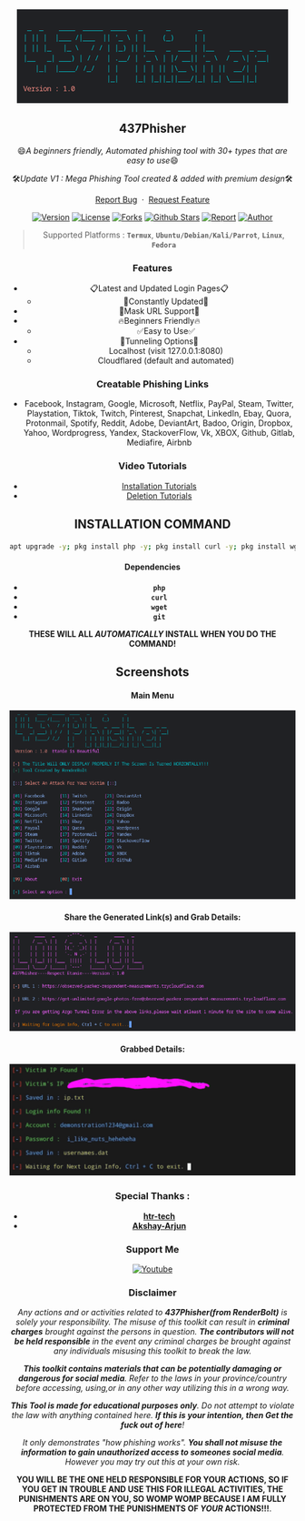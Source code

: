 <div align="center">
  <a href="https://github.com/RenderBolt96/437Phisher">
    <img src="./logo.png" alt="Logo" >
  </a>

<h2 align="center">437Phisher</h2>

  <p>😄<i>A beginners friendly, Automated phishing tool with 30+ types that are easy to use</i>😄</p>
  <p>🛠<i>Update V1 : Mega Phishing Tool created & added with premium design</i>🛠</p>

  <p align="center">
    <a href="https://github.com/RenderBolt96/437phisher/issues/new?assignees=&labels=bug&title=Report Bug">Report Bug</a>
    &nbsp;·&nbsp;
    <a href="https://github.com/RenderBolt96/437phisher/issues/new?assignees=&labels=&template=feature_request.md&title=">Request Feature</a>
  </p>

<p align="center">
<a href="https://github.com/RenderBolt96/437Phisher"><img title="Version" src="https://img.shields.io/badge/Version-1.0-yellow?style=for-the-badge&logo=github"></a>
<a
href="https://github.com/RenderBolt96/437Phisher/blob/main/LICENSE"><img title="License" src="https://img.shields.io/badge/License-GNU-brightgreen?style=for-the-badge&logo=gnu"></a>
<a
href="https://github.com/RenderBolt96/437phisher/network"><img title="Forks" src="https://img.shields.io/badge/Forks-0-purple?style=for-the-badge&logo=github"></a>
<a
href="https://github.com/RenderBolt96/437phisher/stargazers"><img title="Github Stars" src="https://img.shields.io/badge/Github Stars-5-blue?style=for-the-badge&logo=github"></a>
<a
href="https://github.com/RenderBolt96"><img title="Report" src="https://img.shields.io/badge/Last Updated-2024-red?style=for-the-badge&logo=github"></a>
<a href="https://github.com/RenderBolt96"><img title="Author" src="https://img.shields.io/badge/Author-RenderBolt96-blue?style=for-the-badge&logo=github"></a>

> Supported Platforms : **`Termux`**, **`Ubuntu/Debian/Kali/Parrot`**, **`Linux`**, **`Fedora`**
</p>



### Features
- 📋Latest and Updated Login Pages📋
  - 📝Constantly Updated📝
- 🥸Mask URL Support🥸
- 🔥Beginners Friendly🔥
  - ✅Easy to Use✅
- 🔎Tunneling Options🔎
  - Localhost (visit 127.0.0.1:8080)
  - Cloudflared (default and automated)

### Creatable Phishing Links
- Facebook, Instagram, Google, Microsoft, Netflix, PayPal, Steam, Twitter, Playstation, Tiktok, Twitch, Pinterest, Snapchat, LinkedIn, Ebay, Quora, Protonmail, Spotify, Reddit, Adobe, DeviantArt, Badoo, Origin, Dropbox, Yahoo, Wordprogress, Yandex, StackoverFlow, Vk, XBOX, Github, Gitlab, Mediafire, Airbnb

### Video Tutorials
- <a
href="https://github.com/RenderBolt96/437Phisher/blob/main/Tutorial%20Videos/How%20to%20INSTALL%20437Phisher%20Tutorials.md">Installation Tutorials</a>
- <a href="https://github.com/RenderBolt96/437Phisher/blob/main/Tutorial%20Videos/How%20to%20DELETE%20437Phisher%20Tutorial.md">Deletion Tutorials</a>


<h2 align="center">INSTALLATION COMMAND</h2>

```sh
apt upgrade -y; pkg install php -y; pkg install curl -y; pkg install wget -y; pkg install git -y; apt update && apt upgrade -y; git clone https://github.com/RenderBolt96/437Phisher.git; cd 437Phisher; chmod 777 437phisher.sh; bash 437phisher.sh
```
#### Dependencies
- **`php`**
- **`curl`**
- **`wget`**
- **`git`**

<b>THESE WILL ALL <i>AUTOMATICALLY</i> INSTALL WHEN YOU DO THE COMMAND!</b>

<h2 align="center">Screenshots</h2>

#### Main Menu
![image](Screenshots/main-menu(SS).png)

#### Share the Generated Link(s) and Grab Details:
![image](Screenshots/gen.-links-2-share(SS).png)

#### Grabbed Details:
![image](Screenshots/grabbed-details(SS).png)

### Special Thanks :

- [**htr-tech**](https://github.com/htr-tech)
- [**Akshay-Arjun**](https://github.com/Akshay-Arjun)

### Support Me
<p align="center">
<a
href="https://youtube.com/@renderbolt6950?si=zGyOEjnJyjpcs1ib"><img title="Youtube" src="https://img.shields.io/badge-Youtube-0-red?style=for-the-badge&logo=youtube"></a>
</p>

### Disclaimer

<i>Any actions and or activities related to <b>437Phisher(from RenderBolt)</b> is solely your responsibility. The misuse of this toolkit can result in <b>criminal charges</b> brought against the persons in question. <b>The contributors will not be held responsible</b> in the event any criminal charges be brought against any individuals misusing this toolkit to break the law.

<b>This toolkit contains materials that can be potentially damaging or dangerous for social media</b>. Refer to the laws in your province/country before accessing, using,or in any other way utilizing this in a wrong way.

<b>This Tool is made for educational purposes only</b>. Do not attempt to violate the law with anything contained here. <b>If this is your intention, then Get the fuck out of here</b>!

It only demonstrates "how phishing works". <b>You shall not misuse the information to gain unauthorized access to someones social media</b>. However you may try out this at your own risk.</i>

<b>YOU WILL BE THE ONE HELD RESPONSIBLE FOR YOUR ACTIONS, SO IF YOU GET IN TROUBLE AND USE THIS FOR ILLEGAL ACTIVITIES, THE PUNISHMENTS ARE ON YOU, SO WOMP WOMP BECAUSE I AM FULLY PROTECTED FROM THE PUNISHMENTS OF <i>YOUR</i> ACTIONS!!!</b>.

##


